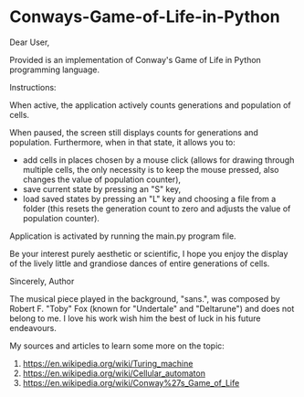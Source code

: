 # Conways-Game-of-Life-in-Python

Dear User,

Provided is an implementation of Conway's Game of Life in Python programming language.

Instructions:

  When active, the application actively counts generations and population of cells.
  
  When paused, the screen still displays counts for generations and population. Furthermore, when in that state, it allows you to:
   - add cells in places chosen by a mouse click (allows for drawing through multiple cells, the only necessity is to keep the mouse pressed, also changes the value of population counter),
   - save current state by pressing an "S" key,
   - load saved states by pressing an "L" key and choosing a file from a folder (this resets the generation count to zero and adjusts the value of population counter).

  Application is activated by running the main.py program file.

Be your interest purely aesthetic or scientific, I hope you enjoy the display of the lively little and grandiose dances of entire generations of cells.

Sincerely, Author

The musical piece played in the background, "sans.", was composed by Robert F. "Toby" Fox (known for "Undertale" and "Deltarune") and does not belong to me. I love his work wish him the best of luck in his future endeavours.

My sources and articles to learn some more on the topic:
1. https://en.wikipedia.org/wiki/Turing_machine
2. https://en.wikipedia.org/wiki/Cellular_automaton
3. https://en.wikipedia.org/wiki/Conway%27s_Game_of_Life
